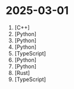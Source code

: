 # 2025-03-01

1. [](https://github.comundefined "Truly independent web browser") [C++]
2. [](https://github.comundefined "✨易上手的多平台 LLM 聊天机器人及开发框架✨。支持 QQ、QQ频道、Telegram、微信个人号(Gewechat)、企业微信、飞书、内置 Web Chat，OpenAI GPT、DeepSeek、Ollama、Llama、GLM、Gemini、硅基流动、月之暗面、OneAPI、LLMTuner，支持 LLM Agent 插件开发，可视化面板。一键部署。支持 Dify 工作流、代码执行器、Whisper 语音转文字。") [Python]
3. [](https://github.comundefined "Vision agent") [Python]
4. [](https://github.comundefined "The python library for real-time communication") [Python]
5. [](https://github.comundefined "A modern GUI client based on Tauri, designed to run in Windows, macOS and Linux for tailored proxy experience") [TypeScript]
6. [](https://github.comundefined "Enjoy the magic of Diffusion models!") [Python]
7. [](https://github.comundefined "Toolkit for linearizing PDFs for LLM datasets/training") [Python]
8. [](https://github.comundefined "The user-friendly command line shell.") [Rust]
9. [](https://github.comundefined "Building a modern alternative to Salesforce, powered by the community.") [TypeScript]
